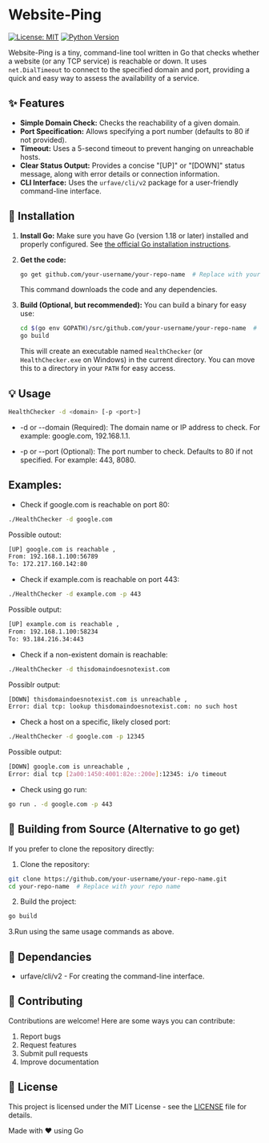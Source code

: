 # Website-Ping

[![License: MIT](https://img.shields.io/badge/License-MIT-yellow.svg)](https://opensource.org/licenses/MIT)
[![Python Version](https://img.shields.io/badge/go.1.23.6%2B-blue)](https://go.dev/dl/)

Website-Ping is a tiny, command-line tool written in Go that checks whether a website (or any TCP service) is reachable or down. It uses `net.DialTimeout` to connect to the specified domain and port, providing a quick and easy way to assess the availability of a service.

## ✨ Features

*   **Simple Domain Check:** Checks the reachability of a given domain.
*   **Port Specification:** Allows specifying a port number (defaults to 80 if not provided).
*   **Timeout:**  Uses a 5-second timeout to prevent hanging on unreachable hosts.
*   **Clear Status Output:**  Provides a concise "[UP]" or "[DOWN]" status message, along with error details or connection information.
*   **CLI Interface:**  Uses the `urfave/cli/v2` package for a user-friendly command-line interface.

## 🚀 Installation

1.  **Install Go:**  Make sure you have Go (version 1.18 or later) installed and properly configured.  See [the official Go installation instructions](https://go.dev/doc/install).

2.  **Get the code:**

    ```bash
    go get github.com/your-username/your-repo-name  # Replace with your actual repo
    ```
    This command downloads the code and any dependencies.

3.  **Build (Optional, but recommended):** You can build a binary for easy use:

    ```bash
    cd $(go env GOPATH)/src/github.com/your-username/your-repo-name  # Go to the project directory
    go build
    ```
    This will create an executable named `HealthChecker` (or `HealthChecker.exe` on Windows) in the current directory.  You can move this to a directory in your `PATH` for easy access.

## 💡 Usage

```bash
HealthChecker -d <domain> [-p <port>]
```

*  -d or --domain (Required): The domain name or IP address to check. For example: google.com, 192.168.1.1.

*  -p or --port (Optional): The port number to check. Defaults to 80 if not specified. For example: 443, 8080.

## Examples:

* Check if google.com is reachable on port 80:

```bash
./HealthChecker -d google.com
```

Possible outout:

```bash
[UP] google.com is reachable ,
From: 192.168.1.100:56789
To: 172.217.160.142:80
```

* Check if example.com is reachable on port 443:


```bash
./HealthChecker -d example.com -p 443
```

Possible output:

```bash
[UP] example.com is reachable ,
From: 192.168.1.100:58234
To: 93.184.216.34:443
```

* Check if a non-existent domain is reachable:

```bash
./HealthChecker -d thisdomaindoesnotexist.com
```

Possiblr output:

```bash
[DOWN] thisdomaindoesnotexist.com is unreachable ,
Error: dial tcp: lookup thisdomaindoesnotexist.com: no such host
```

* Check a host on a specific, likely closed port:


```bash
./HealthChecker -d google.com -p 12345
```

Possible output:

```bash
[DOWN] google.com is unreachable ,
Error: dial tcp [2a00:1450:4001:82e::200e]:12345: i/o timeout
```

* Check using go run:

```bash
go run . -d google.com -p 443
```

## 🔧 Building from Source (Alternative to go get)

If you prefer to clone the repository directly:

1. Clone the repository:

```bash
git clone https://github.com/your-username/your-repo-name.git
cd your-repo-name  # Replace with your repo name
```

2. Build the project:

```bash
go build
```

3.Run using the same usage commands as above.

## 📝 Dependancies

* urfave/cli/v2 - For creating the command-line interface.

## 🤝 Contributing 

Contributions are welcome! Here are some ways you can contribute:

1.  Report bugs
2.  Request features
3.  Submit pull requests
4.  Improve documentation

##  📄 License

This project is licensed under the MIT License - see the [LICENSE](LICENSE) file for details.

Made with ❤️ using Go
